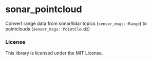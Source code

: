 # sonar_pointcloud
Convert range data from sonar/lidar topics (`sensor_msgs::Range`) to pointclouds (`sensor_msgs::PointCloud2`)

### License
This library is licensed under the MIT License.
